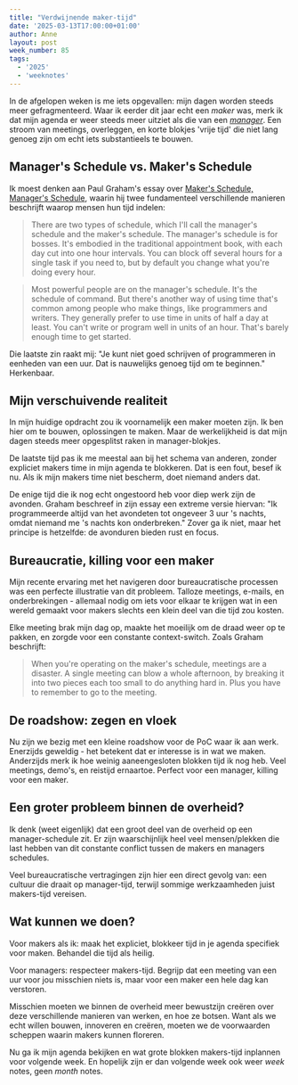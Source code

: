 ```yaml
---
title: "Verdwijnende maker-tijd"
date: '2025-03-13T17:00:00+01:00'
author: Anne
layout: post
week_number: 85
tags:
  - '2025'
  - 'weeknotes'
---
```


In de afgelopen weken is me iets opgevallen: mijn dagen worden steeds meer gefragmenteerd.
Waar ik eerder dit jaar echt een _maker_ was, merk ik dat mijn agenda er weer steeds meer uitziet als die van een
[_manager_](https://kees.it.com/).
Een stroom van meetings, overleggen, en korte blokjes 'vrije tijd' die niet lang genoeg zijn om echt iets substantieels
te bouwen.

## Manager's Schedule vs. Maker's Schedule

Ik moest denken aan Paul Graham's essay
over [Maker's Schedule, Manager's Schedule](http://www.paulgraham.com/makersschedule.html), waarin hij twee fundamenteel
verschillende manieren beschrijft waarop mensen hun tijd indelen:

> There are two types of schedule, which I'll call the manager's schedule and the maker's schedule. The manager's
> schedule is for bosses. It's embodied in the traditional appointment book, with each day cut into one hour intervals.
> You can block off several hours for a single task if you need to, but by default you change what you're doing every
> hour.

> Most powerful people are on the manager's schedule. It's the schedule of command. But there's another way of using
> time that's common among people who make things, like programmers and writers. They generally prefer to use time in
> units of half a day at least. You can't write or program well in units of an hour. That's barely enough time to get
> started.

Die laatste zin raakt mij: "Je kunt niet goed schrijven of programmeren in eenheden van een uur. Dat is nauwelijks
genoeg tijd om te beginnen." Herkenbaar.

## Mijn verschuivende realiteit

In mijn huidige opdracht zou ik voornamelijk een maker moeten zijn. Ik ben hier om te bouwen, oplossingen te maken. Maar
de werkelijkheid is dat mijn dagen steeds meer opgesplitst raken in manager-blokjes.

De laatste tijd pas ik me meestal aan bij het schema van anderen, zonder expliciet makers time in mijn agenda te
blokkeren. Dat is een fout, besef ik nu. Als ik mijn makers time niet bescherm, doet niemand anders dat.

De enige tijd die ik nog echt ongestoord heb voor diep werk zijn de avonden. Graham beschreef in zijn essay een extreme
versie hiervan: "Ik programmeerde altijd van het avondeten tot ongeveer 3 uur 's nachts, omdat niemand me 's nachts kon
onderbreken." Zover ga ik niet, maar het principe is hetzelfde: de avonduren bieden rust en focus.

## Bureaucratie, killing voor een maker

Mijn recente ervaring met het navigeren door bureaucratische processen was een perfecte illustratie van dit probleem.
Talloze meetings, e-mails, en onderbrekingen - allemaal nodig om iets voor elkaar te krijgen wat in een wereld gemaakt
voor makers slechts een klein deel van die tijd zou kosten.

Elke meeting brak mijn dag op, maakte het moeilijk om de draad weer op te pakken, en zorgde voor een constante
context-switch. Zoals Graham beschrijft:

> When you're operating on the maker's schedule, meetings are a disaster. A single meeting can blow a whole afternoon,
> by breaking it into two pieces each too small to do anything hard in. Plus you have to remember to go to the meeting.

## De roadshow: zegen en vloek

Nu zijn we bezig met een kleine roadshow voor de PoC waar ik aan werk. Enerzijds geweldig - het betekent dat er
interesse is in wat we maken. Anderzijds merk ik hoe weinig aaneengesloten blokken tijd ik nog heb. Veel meetings,
demo's, en reistijd ernaartoe. Perfect voor een manager, killing voor een maker.

## Een groter probleem binnen de overheid?

Ik denk (weet eigenlijk) dat een groot deel van de overheid op een manager-schedule zit. Er zijn waarschijnlijk heel
veel mensen/plekken die last hebben van dit constante conflict tussen de makers en managers schedules.

Veel bureaucratische vertragingen zijn hier een direct gevolg van: een cultuur die draait op manager-tijd, terwijl
sommige werkzaamheden juist makers-tijd vereisen.

## Wat kunnen we doen?

Voor makers als ik: maak het expliciet, blokkeer tijd in je agenda specifiek voor maken. Behandel die tijd als heilig.

Voor managers: respecteer makers-tijd. Begrijp dat een meeting van een uur voor jou misschien niets is, maar voor een
maker een hele dag kan verstoren.

Misschien moeten we binnen de overheid meer bewustzijn creëren over deze verschillende manieren van werken, en hoe ze
botsen. Want als we echt willen bouwen, innoveren en creëren, moeten we de voorwaarden scheppen waarin makers kunnen
floreren.

Nu ga ik mijn agenda bekijken en wat grote blokken makers-tijd inplannen voor volgende week. En hopelijk zijn er dan
volgende week ook weer _week_ notes, geen _month_ notes.
